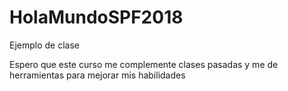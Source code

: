 # HolaMundoSPF2018
Ejemplo de clase

Espero que este curso me complemente clases pasadas y me de herramientas para mejorar mis habilidades 
